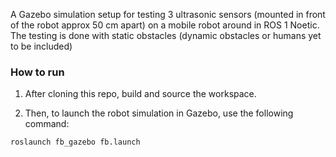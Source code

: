 A Gazebo simulation setup for testing 3 ultrasonic sensors (mounted in front of the robot approx 50 cm apart) on a mobile robot around in ROS 1 Noetic. The testing is done with static obstacles (dynamic obstacles or humans yet to be included)

### How to run

1. After cloning this repo, build and source the workspace.

2. Then, to launch the robot simulation in Gazebo, use the following command:

```bash
roslaunch fb_gazebo fb.launch
